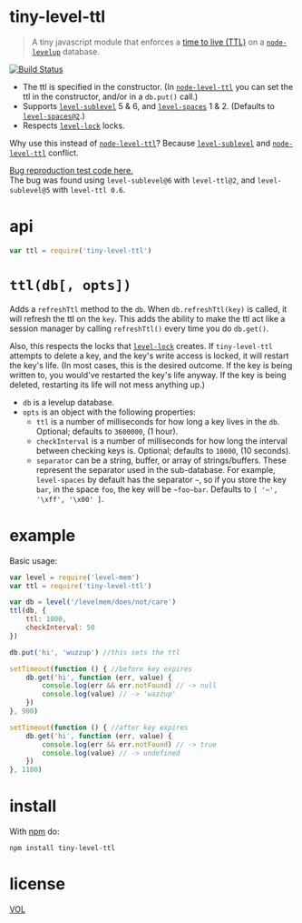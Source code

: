 tiny-level-ttl
==============

> A tiny javascript module that enforces a [time to live (TTL)][wiki-ttl] on a [`node-levelup`][levelup] database.

[![Build Status](https://travis-ci.org/ArtskydJ/tiny-level-ttl.svg?branch=master)](https://travis-ci.org/ArtskydJ/tiny-level-ttl)

- The ttl is specified in the constructor. (In [`node-level-ttl`][ttl] you can set the ttl in the constructor, and/or in a `db.put()` call.)
- Supports [`level-sublevel`][sublevel] 5 & 6, and [`level-spaces`][spaces] 1 & 2. (Defaults to [`level-spaces@2`][spaces].)
- Respects [`level-lock`][lock] locks.

Why use this instead of [`node-level-ttl`][ttl]? Because [`level-sublevel`][sublevel] and [`node-level-ttl`][ttl] conflict.

[Bug reproduction test code here.][bug-code]  
The bug was found using `level-sublevel@6` with `level-ttl@2`, and `level-sublevel@5` with `level-ttl 0.6`.

# api

```js
var ttl = require('tiny-level-ttl')
```

# `ttl(db[, opts])`

Adds a `refreshTtl` method to the `db`. When `db.refreshTtl(key)` is called, it will refresh the ttl on the `key`. This adds the ability to make the ttl act like a session manager by calling `refreshTtl()` every time you do `db.get()`.

Also, this respects the locks that [`level-lock`][lock] creates. If `tiny-level-ttl` attempts to delete a key, and the key's write access is locked, it will restart the key's life. (In most cases, this is the desired outcome. If the key is being written to, you would've restarted the key's life anyway. If the key is being deleted, restarting its life will not mess anything up.)

- `db` is a levelup database.
- `opts` is an object with the following properties:
	- `ttl` is a number of milliseconds for how long a key lives in the `db`. Optional; defaults to `3600000`, (1 hour).
	- `checkInterval` is a number of milliseconds for how long the interval between checking keys is. Optional; defaults to `10000`, (10 seconds).
	- `separator` can be a string, buffer, or array of strings/buffers. These represent the separator used in the sub-database. For example, `level-spaces` by default has the separator `~`, so if you store the key `bar`, in the space `foo`, the key will be `~foo~bar`. Defaults to `[ '~', '\xff', '\x00' ]`.

# example

Basic usage:

```js
var level = require('level-mem')
var ttl = require('tiny-level-ttl')

var db = level('/levelmem/does/not/care')
ttl(db, {
	ttl: 1000,
	checkInterval: 50
})

db.put('hi', 'wuzzup') //this sets the ttl

setTimeout(function () { //before key expires
	db.get('hi', function (err, value) {
		console.log(err && err.notFound) // -> null
		console.log(value) // -> 'wazzup'
	})
}, 900)

setTimeout(function () { //after key expires
	db.get('hi', function (err, value) {
		console.log(err && err.notFound) // -> true
		console.log(value) // -> undefined
	})
}, 1100)
```

# install

With [npm](http://nodejs.org/download) do:

    npm install tiny-level-ttl

# license

[VOL](http://veryopenlicense.com/)


[bug-code]: https://gist.github.com/ArtskydJ/65ebbd9cdbcdea9f091e
[levelup]: https://github.com/rvagg/node-levelup
[lock]: https://github.com/substack/level-lock
[spaces]: https://github.com/rvagg/level-spaces
[sublevel]: https://github.com/dominictarr/level-sublevel
[ttl]: https://github.com/rvagg/node-level-ttl
[wiki-ttl]:https://en.wikipedia.org/wiki/Time_to_live
